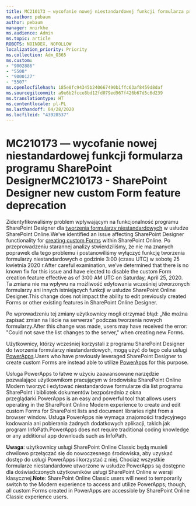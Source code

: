 ```yaml
---
title: MC210173 — wycofanie nowej niestandardowej funkcji formularza programu SharePoint Designer
ms.author: pebaum
author: pebaum
manager: mnirkhe
ms.audience: Admin
ms.topic: article
ROBOTS: NOINDEX, NOFOLLOW
localization_priority: Priority
ms.collection: Adm_O365
ms.custom:
- "9002886"
- "5508"
- "9000127"
- "5507"
ms.openlocfilehash: 185e8fc94345b240667490b1ffc63af8459d8daf
ms.sourcegitcommit: a9e6b2fcce8bd12fd079ed967f426b67d5c6d239
ms.translationtype: HT
ms.contentlocale: pl-PL
ms.lasthandoff: 04/28/2020
ms.locfileid: "43928537"
---
```

# <a name="mc210173---sharepoint-designer-new-custom-form-feature-deprecation"></a><span data-ttu-id="bb1d8-102">MC210173 — wycofanie nowej niestandardowej funkcji formularza programu SharePoint Designer</span><span class="sxs-lookup"><span data-stu-id="bb1d8-102">MC210173 - SharePoint Designer new custom Form feature deprecation</span></span>

<span data-ttu-id="bb1d8-103">Zidentyfikowaliśmy problem wpływającym na funkcjonalność programu SharePoint Designer dla [tworzenia formularzy niestandardowych](https://support.microsoft.com/en-us/office/create-a-custom-list-form-using-sharepoint-designer-917d8fdb-ee00-4441-adb3-a94612d1d105?ui=en-us&rs=en-us&ad=us#bm2) w usłudze SharePoint Online.</span><span class="sxs-lookup"><span data-stu-id="bb1d8-103">We’ve identified an issue affecting SharePoint Designer functionality for [creating custom Forms](https://support.microsoft.com/en-us/office/create-a-custom-list-form-using-sharepoint-designer-917d8fdb-ee00-4441-adb3-a94612d1d105?ui=en-us&rs=en-us&ad=us#bm2) within SharePoint Online.</span></span> <span data-ttu-id="bb1d8-104">Po przeprowadzeniu starannej analizy stwierdziliśmy, że nie ma znanych poprawek dla tego problemu i postanowiliśmy wyłączyć funkcję tworzenia formularzy niestandardowych o godzinie 3:00 (czasu UTC) w sobotę 25 kwietnia 2020 r.</span><span class="sxs-lookup"><span data-stu-id="bb1d8-104">After careful examination, we’ve determined that there is no known fix for this issue and have elected to disable the custom Form creation feature effective as of 3:00 AM UTC on Saturday, April 25, 2020.</span></span> <span data-ttu-id="bb1d8-105">Ta zmiana nie ma wpływu na możliwość edytowania wcześniej utworzonych formularzy ani innych istniejących funkcji w usłudze SharePoint Online Designer.</span><span class="sxs-lookup"><span data-stu-id="bb1d8-105">This change does not impact the ability to edit previously created Forms or other existing features in SharePoint Online Designer.</span></span>

<span data-ttu-id="bb1d8-106">Po wprowadzeniu tej zmiany użytkownicy mogli otrzymać błąd: „Nie można zapisać zmian na liście na serwerze” podczas tworzenia nowych formularzy.</span><span class="sxs-lookup"><span data-stu-id="bb1d8-106">After this change was made, users may have received the error: "Could not save the list changes to the server," when creating new Forms.</span></span>

<span data-ttu-id="bb1d8-107">Użytkownicy, którzy wcześniej korzystali z programu SharePoint Designer do tworzenia formularzy niestandardowych, mogą użyć do tego celu usługi [PowerApps](https://docs.microsoft.com/powerapps/maker/canvas-apps/customize-list-form).</span><span class="sxs-lookup"><span data-stu-id="bb1d8-107">Users who have previously leveraged SharePoint Designer to create custom Forms are instead able to utilize [PowerApps](https://docs.microsoft.com/powerapps/maker/canvas-apps/customize-list-form) for this purpose.</span></span>

<span data-ttu-id="bb1d8-108">Usługa PowerApps to łatwe w użyciu zaawansowane narzędzie pozwalające użytkownikom pracującym w środowisku SharePoint Online Modern tworzyć i edytować niestandardowe formularze dla list programu SharePoint i bibliotek dokumentów bezpośrednio z okna przeglądarki.</span><span class="sxs-lookup"><span data-stu-id="bb1d8-108">PowerApps is an easy and powerful tool that allows users operating in the SharePoint Online Modern experience to create and edit custom Forms for SharePoint lists and document libraries right from a browser window.</span></span> <span data-ttu-id="bb1d8-109">Usługa PowerApps nie wymaga znajomości tradycyjnego kodowania ani pobierania żadnych dodatkowych aplikacji, takich jak program InfoPath.</span><span class="sxs-lookup"><span data-stu-id="bb1d8-109">PowerApps does not require traditional coding knowledge or any additional app downloads such as InfoPath.</span></span>

<span data-ttu-id="bb1d8-110">**Uwaga**: użytkownicy usługi SharePoint Online Classic będą musieli chwilowo przełączać się do nowoczesnego środowiska, aby uzyskać dostęp do usługi PowerApps i korzystać z niej. Chociaż wszystkie formularze niestandardowe utworzone w usłudze PowerApps są dostępne dla doświadczonych użytkowników usługi SharePoint Online w wersji klasycznej.</span><span class="sxs-lookup"><span data-stu-id="bb1d8-110">**Note**: SharePoint Online Classic users will need to temporarily switch to the Modern experience to access and utilize PowerApps; though, all custom Forms created in PowerApps are accessible by SharePoint Online Classic experience users.</span></span>
